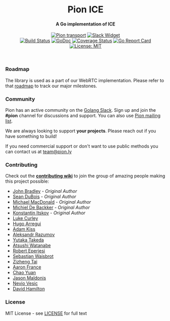 <h1 align="center">
  <br>
  Pion ICE
  <br>
</h1>
<h4 align="center">A Go implementation of ICE</h4>
<p align="center">
  <a href="https://pion.ly"><img src="https://img.shields.io/badge/pion-ice-gray.svg?longCache=true&colorB=brightgreen" alt="Pion transport"></a>
  <a href="http://gophers.slack.com/messages/pion"><img src="https://img.shields.io/badge/join-us%20on%20slack-gray.svg?longCache=true&logo=slack&colorB=brightgreen" alt="Slack Widget"></a>
  <br>
  <a href="https://travis-ci.org/pion/ice"><img src="https://travis-ci.org/pion/ice.svg?branch=master" alt="Build Status"></a>
  <a href="https://pkg.go.dev/github.com/pion/ice"><img src="https://godoc.org/github.com/pion/ice?status.svg" alt="GoDoc"></a>
  <a href="https://codecov.io/gh/pion/ice"><img src="https://codecov.io/gh/pion/ice/branch/master/graph/badge.svg" alt="Coverage Status"></a>
  <a href="https://goreportcard.com/report/github.com/pion/ice"><img src="https://goreportcard.com/badge/github.com/pion/ice" alt="Go Report Card"></a>
  <a href="LICENSE"><img src="https://img.shields.io/badge/License-MIT-yellow.svg" alt="License: MIT"></a>
</p>
<br>

### Roadmap
The library is used as a part of our WebRTC implementation. Please refer to that [roadmap](https://github.com/pion/webrtc/issues/9) to track our major milestones.

### Community
Pion has an active community on the [Golang Slack](https://invite.slack.golangbridge.org/). Sign up and join the **#pion** channel for discussions and support. You can also use [Pion mailing list](https://groups.google.com/forum/#!forum/pion).

We are always looking to support **your projects**. Please reach out if you have something to build!

If you need commercial support or don't want to use public methods you can contact us at [team@pion.ly](mailto:team@pion.ly)

### Contributing
Check out the **[contributing wiki](https://github.com/pion/webrtc/wiki/Contributing)** to join the group of amazing people making this project possible:

* [John Bradley](https://github.com/kc5nra) - *Original Author*
* [Sean DuBois](https://github.com/Sean-Der) - *Original Author*
* [Michael MacDonald](https://github.com/mjmac) - *Original Author*
* [Michiel De Backker](https://github.com/backkem) - *Original Author*
* [Konstantin Itskov](https://github.com/trivigy) - *Original Author*
* [Luke Curley](https://github.com/kixelated)
* [Hugo Arregui](https://github.com/hugoArregui)
* [Adam Kiss](https://github.com/masterada)
* [Aleksandr Razumov](https://github.com/ernado)
* [Yutaka Takeda](https://github.com/enobufs)
* [Atsushi Watanabe](https://github.com/at-wat)
* [Robert Eperjesi](https://github.com/epes)
* [Sebastian Waisbrot](https://github.com/seppo0010)
* [Zizheng Tai](https://github.com/ZizhengTai)
* [Aaron France](https://github.com/AeroNotix)
* [Chao Yuan](https://github.com/yuanchao0310)
* [Jason Maldonis](https://github.com/jjmaldonis)
* [Nevio Vesic](https://github.com/0x19)
* [David Hamilton](https://github.com/dihamilton)

### License
MIT License - see [LICENSE](LICENSE) for full text
